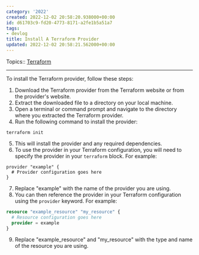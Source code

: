 ```yaml
---
category: '2022'
created: 2022-12-02 20:58:20.938000+00:00
id: d61703c9-fd20-4773-8171-a2fe1b5a51a7
tags:
- devlog
title: Install A Terraform Provider
updated: 2022-12-02 20:58:21.562000+00:00
---
```

   
Topics:: [Terraform](../devlog/terraform.md)   
   
   
---   
To install the Terraform provider, follow these steps:   
   
1.  Download the Terraform provider from the Terraform website or from the provider's website.   
2.  Extract the downloaded file to a directory on your local machine.   
3.  Open a terminal or command prompt and navigate to the directory where you extracted the Terraform provider.   
4.  Run the following command to install the provider:   
   
`terraform init`   
   
5.  This will install the provider and any required dependencies.   
6.  To use the provider in your Terraform configuration, you will need to specify the provider in your `terraform` block. For example:       
   
```
provider "example" {
  # Provider configuration goes here
}
```
   
   
7.  Replace "example" with the name of the provider you are using.       
8.  You can then reference the provider in your Terraform configuration using the `provider` keyword. For example:   
   
```terraform
resource "example_resource" "my_resource" {
  # Resource configuration goes here
  provider = example
}
```
   
   
9.  Replace "example_resource" and "my_resource" with the type and name of the resource you are using.